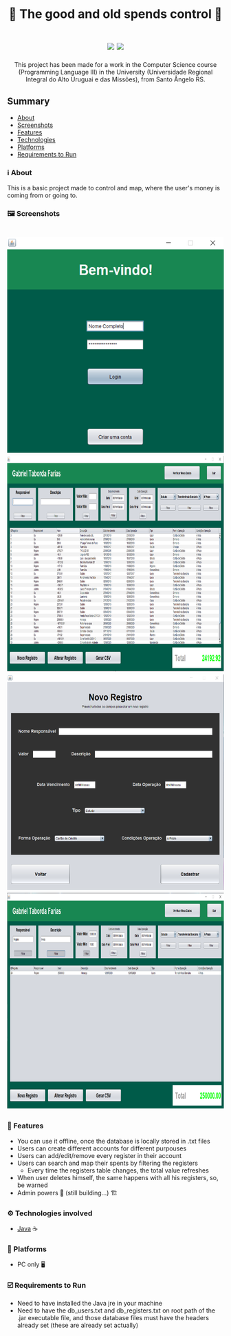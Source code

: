 <h1 align="center">🧮 The good and old spends control 🧮</h1>

<h1 align="center">
 <img src="https://img.shields.io/badge/Usability-Easy-brightgreen">
 <img src="https://img.shields.io/badge/Useful-80-42b">
</h1>

<p align="center">This project has been made for a work in the Computer Science course (Programming Language III) in the University (Universidade Regional Integral do Alto Uruguai e das Missões), from Santo Ângelo RS.</p>

## Summary
* [About](###-about)
* [Screenshots](#%EF%B8%8F-screenshots)
* [Features](###-features)
* [Technologies](###-technologies-involved)
* [Platforms](###-platforms)
* [Requirements to Run](#-requirements-to-run)

### ℹ️ About
This is a basic project made to control and map, where the user's money is coming from or going to.

### 🖼️ Screenshots
<h1 align="center">
 <img height="500" src="src/assets/screenshots/login-sip.png">
 <img height="500" src="src/assets/screenshots/main-sip.png">
 <img height="500" src="src/assets/screenshots/newreg-sip.png">
 <img height="500" src="src/assets/screenshots/filter-sip.png">
</h1>

### 🥏 Features
* You can use it offline, once the database is locally stored in .txt files
* Users can create different accounts for different purpouses
* Users can add/edit/remove every register in their account
* Users can search and map their spents by filtering the registers
  * Every time the registers table changes, the total value refreshes
* When user deletes himself, the same happens with all his registers, so, be warned
* Admin powers 🔧 (still building...) 🏗️

### ⚙️ Technologies involved
* [Java](https://www.java.com/pt_BR/) ☕

### 📵 Platforms
* PC only 🖥️

### ☑️ Requirements to Run
* Need to have installed the Java jre in your machine
* Need to have the db_users.txt and db_registers.txt on root path of the .jar executable file, and those database files must have the headers already set (these are already set actually)

